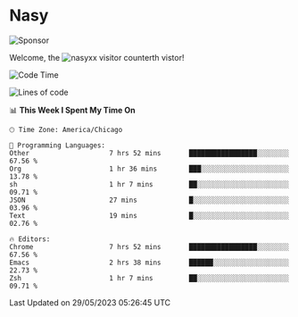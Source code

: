 # Nasy

<!--
<p align="center">
<img height="200" src="https://github-readme-stats.vercel.app/api?username=nasyxx&count_private=true&show_icons=true&theme=dracula&include_all_commits=true"/>
<img height="200" src="https://github-readme-stats.vercel.app/api/top-langs/?username=nasyxx&theme=dracula&hide=html,jupyter+notebook&count_private=true&show_icons=true"/>
</p>

  
----------------
-->

![Sponsor](https://img.shields.io/static/v1.svg?label=Sponsor&message=%E2%9D%A4&logo=GitHub&style=flat&color=pink)
 
Welcome, the ![nasyxx visitor counter](https://count.getloli.com/get/@nasyxx?theme=rule34)th vistor!
 
<!--START_SECTION:waka-->
![Code Time](http://img.shields.io/badge/Code%20Time-3%2C545%20hrs%201%20min-blue)

![Lines of code](https://img.shields.io/badge/From%20Hello%20World%20I%27ve%20Written-6.2%20million%20lines%20of%20code-blue)

📊 **This Week I Spent My Time On** 

```text
🕑︎ Time Zone: America/Chicago

💬 Programming Languages: 
Other                    7 hrs 52 mins       █████████████████░░░░░░░░   67.56 % 
Org                      1 hr 36 mins        ███░░░░░░░░░░░░░░░░░░░░░░   13.78 % 
sh                       1 hr 7 mins         ██░░░░░░░░░░░░░░░░░░░░░░░   09.71 % 
JSON                     27 mins             █░░░░░░░░░░░░░░░░░░░░░░░░   03.96 % 
Text                     19 mins             █░░░░░░░░░░░░░░░░░░░░░░░░   02.76 % 

🔥 Editors: 
Chrome                   7 hrs 52 mins       █████████████████░░░░░░░░   67.56 % 
Emacs                    2 hrs 38 mins       ██████░░░░░░░░░░░░░░░░░░░   22.73 % 
Zsh                      1 hr 7 mins         ██░░░░░░░░░░░░░░░░░░░░░░░   09.71 % 
```


 Last Updated on 29/05/2023 05:26:45 UTC
<!--END_SECTION:waka-->

<!-- ![visitors](https://visitor-badge.laobi.icu/badge?page_id=nasyxx.nasyxx) -->
